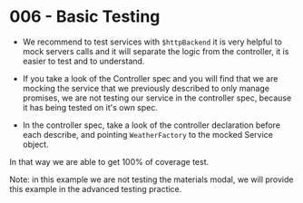 # 006 - Basic Testing

* We recommend to test services with `$httpBackend` it is very helpful to mock servers calls and it will separate the logic from the controller, it is easier to test and to understand.

* If you take a look of the Controller spec and you will find that we are mocking the service that we previously described to only manage promises, we are not testing our service in the controller spec, because it has being tested on it's own spec.

* In the controller spec, take a look of the controller declaration before each describe, and pointing `WeatherFactory` to the mocked Service object. 

In that way we are able to get 100% of coverage test.

Note: in this example we are not testing the materials modal, we will provide this example in the advanced testing practice.
